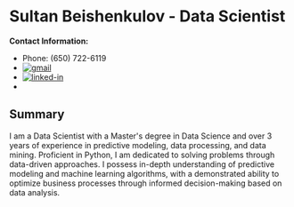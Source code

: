# Sultan Beishenkulov - Data Scientist

**Contact Information:**
- Phone: (650) 722-6119
- [![gmail](https://img.shields.io/badge/Gmail-D14836?style=for-the-badge&logo=Gmail&logoColor=white)](mailto:sultanbeishenkulov@gmail.com)
- [![linked-in](https://img.shields.io/badge/Linked_In-0077B5?style=for-the-badge&logo=LinkedIn&logoColor=white)](https://www.linkedin.com/in/sultanbeishenkulov/)
- 
 


## Summary

I am a Data Scientist with a Master's degree in Data Science and over 3 years of experience in predictive modeling, data processing, and data mining. Proficient in Python, I am dedicated to solving problems through data-driven approaches. I possess in-depth understanding of predictive modeling and machine learning algorithms, with a demonstrated ability to optimize business processes through informed decision-making based on data analysis.

